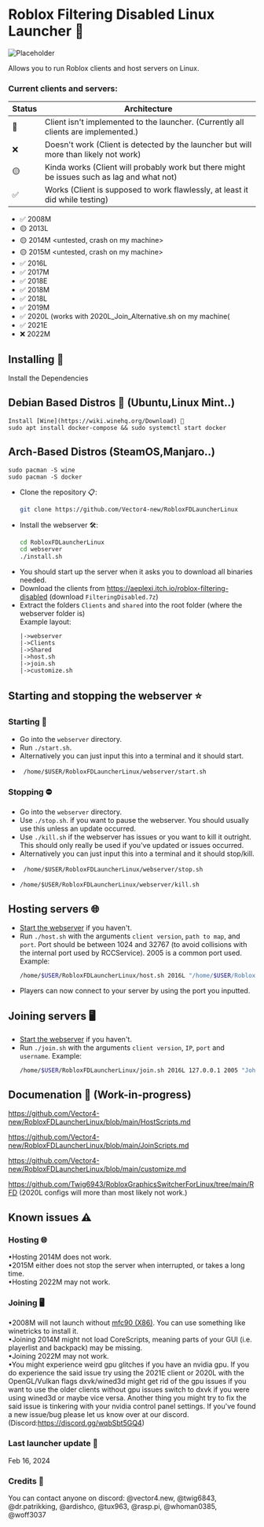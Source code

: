 # Roblox Filtering Disabled Linux Launcher 🐧
![Placeholder](https://github.com/Vector4-new/RobloxFDLauncherLinux/assets/119701717/c7ecc390-2199-47c0-a278-8880205ead49)

Allows you to run Roblox clients and host servers on Linux.  

### Current clients and servers:
Status|Architecture
-|-
💩|Client isn't implemented to the launcher. (Currently all clients are implemented.)
❌|Doesn't work (Client is detected by the launcher but will more than likely not work)  
🟡|Kinda works (Client will probably work but there might be issues such as lag and what not)  
✅|Works (Client is supposed to work flawlessly, at least it did while testing)  

* ✅ 2008M <needs mfc90 to function>
* 🟡 2013L <untested>
* 🟡 2014M <untested, crash on my machine>
* 🟡 2015M <untested, crash on my machine>
* ✅ 2016L
* ✅ 2017M
* ✅ 2018E
* ✅ 2018M
* ✅ 2018L
* ✅ 2019M
* ✅ 2020L (works with  2020L_Join_Alternative.sh on my machine(
* ✅ 2021E
* ❌ 2022M

## Installing 📁
Install the Dependencies


## Debian Based Distros 🍥 (Ubuntu,Linux Mint..)
```
Install [Wine](https://wiki.winehq.org/Download) 🍷
sudo apt install docker-compose && sudo systemctl start docker
```
## Arch-Based Distros (SteamOS,Manjaro..)
```
sudo pacman -S wine
sudo pacman -S docker
```
* Clone the repository 📋:
  ```sh
  git clone https://github.com/Vector4-new/RobloxFDLauncherLinux
  ```
* Install the webserver 🛠️:
  ```sh
  cd RobloxFDLauncherLinux
  cd webserver
  ./install.sh
  ```
*  You should start up the server when it asks you to download all binaries needed.
* Download the clients from https://aeplexi.itch.io/roblox-filtering-disabled (download `FilteringDisabled.7z`)
* Extract the folders `Clients` and `shared` into the root folder (where the webserver folder is)  
  Example layout:
  ```
  |->webserver
  |->Clients
  |->Shared
  |->host.sh
  |->join.sh
  |->customize.sh
  ```
  
## Starting and stopping the webserver ⭐ 
### Starting 🚀
* Go into the `webserver` directory.
* Run `./start.sh`.
* Alternatively you can just input this into a terminal and it should start.
*  ```
    /home/$USER/RobloxFDLauncherLinux/webserver/start.sh
    ```
### Stopping ⛔
* Go into the `webserver` directory.
* Use `./stop.sh`. if you want to pause the webserver. You should usually use this unless an update occurred.
* Use `./kill.sh` if the webserver has issues or you want to kill it outright. This should only really be used if you've updated or issues occurred.
* Alternatively you can just input this into a terminal and it should stop/kill.
* ```
   /home/$USER/RobloxFDLauncherLinux/webserver/stop.sh
* ```
  /home/$USER/RobloxFDLauncherLinux/webserver/kill.sh
  ```
## Hosting servers 🌐
* [Start the webserver](https://github.com/Vector4-new/RobloxFDLauncherLinux#starting-and-stopping-the-webserver) if you haven't.
* Run `./host.sh` with the arguments `client version`, `path to map`, and `port`. Port should be between 1024 and 32767 (to avoid collisions with the internal port used by RCCService). 2005 is a common port used.
  Example:
  ```sh
  /home/$USER/RobloxFDLauncherLinux/host.sh 2016L "/home/$USER/RobloxFDLauncherLinux/maps/2007Crossroads.rbxl" 2005
  ```
* Players can now connect to your server by using the port you inputted.
## Joining servers 🖥️
* [Start the webserver](https://github.com/Vector4-new/RobloxFDLauncherLinux#starting-and-stopping-the-webserver) if you haven't.
* Run `./join.sh` with the arguments `client version`, `IP`, `port` and `username`.
  Example:
  ```sh
  /home/$USER/RobloxFDLauncherLinux/join.sh 2016L 127.0.0.1 2005 "John Doe"
  ```
## Documenation 📄 (Work-in-progress)

https://github.com/Vector4-new/RobloxFDLauncherLinux/blob/main/HostScripts.md

https://github.com/Vector4-new/RobloxFDLauncherLinux/blob/main/JoinScripts.md

https://github.com/Vector4-new/RobloxFDLauncherLinux/blob/main/customize.md

https://github.com/Twig6943/RobloxGraphicsSwitcherForLinux/tree/main/RFD (2020L configs will more than most likely not work.)
## Known issues ⚠
### Hosting 🌐
•Hosting 2014M does not work.  
•2015M either does not stop the server when interrupted, or takes a long time.  
•Hosting 2022M may not work.
### Joining 🖥️
•2008M will not launch without [mfc90 (X86)](https://www.microsoft.com/en-us/download/details.aspx?id=26368). You can use something like winetricks to install it.  
•Joining 2014M might not load CoreScripts, meaning parts of your GUI (i.e. playerlist and backpack) may be missing.  
•Joining 2022M may not work.  
•You might experience weird gpu glitches if you have an nvidia gpu. If you do experience the said issue try using the 2021E client or 2020L with the OpenGL/Vulkan flags dxvk/wined3d might get rid of the gpu issues if you want to use the older clients without gpu issues switch to dxvk if you were using wined3d or maybe vice versa. Another thing you might try to fix the said issue is tinkering with your nvidia control panel settings. 
If you've found a new issue/bug please let us know over at our discord. (Discord:https://discord.gg/wqbSbt5GQ4)

### Last launcher update 🔔
Feb 16, 2024

### Credits 💯
You can contact anyone on discord:
@vector4.new, @twig6843, @dr.patrikking, @ardishco, @tux963, @rasp.pi, @whoman0385, @woff3037
